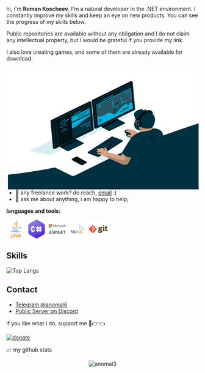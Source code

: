 hi, i'm **Roman Koscheev**, I'm a natural developer in the .NET environment. I constantly improve my skills and keep an eye on new products.
You can see the progress of my skills below.

Public repositories are available without any obligation and I do not claim any intellectual property, but I would be grateful if you provide my link.

I also love creating games, and some of them are already available for download.


  <img align="right" alt="GIF" src="https://github.com/anomal3/anomal3/blob/main/code.gif?raw=true" width="500" height="320" />
  
- 💼 any freelance work? do reach, [email](mailto:anomal3@yandex.ru) :)
- 💬 ask me about anything, i am happy to help;

**languages and tools:**  

<code><img height="50" src="https://raw.githubusercontent.com/github/explore/80688e429a7d4ef2fca1e82350fe8e3517d3494d/topics/java/java.png"></code>
<code><img height="50" src="https://raw.githubusercontent.com/github/explore/80688e429a7d4ef2fca1e82350fe8e3517d3494d/topics/csharp/csharp.png"></code>
<code><img height="50" src="https://raw.githubusercontent.com/github/explore/80688e429a7d4ef2fca1e82350fe8e3517d3494d/topics/aspnet/aspnet.png"></code>
<code><img height="50" src="https://raw.githubusercontent.com/github/explore/80688e429a7d4ef2fca1e82350fe8e3517d3494d/topics/mysql/mysql.png"></code>
<code><img height="50" src="https://raw.githubusercontent.com/github/explore/80688e429a7d4ef2fca1e82350fe8e3517d3494d/topics/git/git.png"></code>





## Skills

![Top Langs](https://github-readme-stats.vercel.app/api/top-langs/?username=anomal3&layout=compact&hide_progress=false)

## Contact
- [Telegram @anomal6](https://t.me/anomal6)
- [Public Server on Discord](https://discord.gg/93VBRRUvvz)

if you like what I do, support me 🥺👉👈

<a href="https://yoomoney.ru/to/41001432771966" target="_blank"><img src="https://cdn.buymeacoffee.com/buttons/v2/default-red.png" alt="donate" width="150" ></a>


📈 my github stats

<p align="center"> <img src="https://github-readme-stats.vercel.app/api?username=anomal3&show_icons=true&theme=gruvbox" alt="anomal3" />

<!--
**anomal3/anomal3** is a ✨ _special_ ✨ repository because its `README.md` (this file) appears on your GitHub profile.

Here are some ideas to get you started:

- 🔭 I’m currently working on ...
- 🌱 I’m currently learning ...
- 👯 I’m looking to collaborate on ...
- 🤔 I’m looking for help with ...
- 💬 Ask me about ...
- 📫 How to reach me: ...
- 😄 Pronouns: ...
- ⚡ Fun fact: ...
-->
